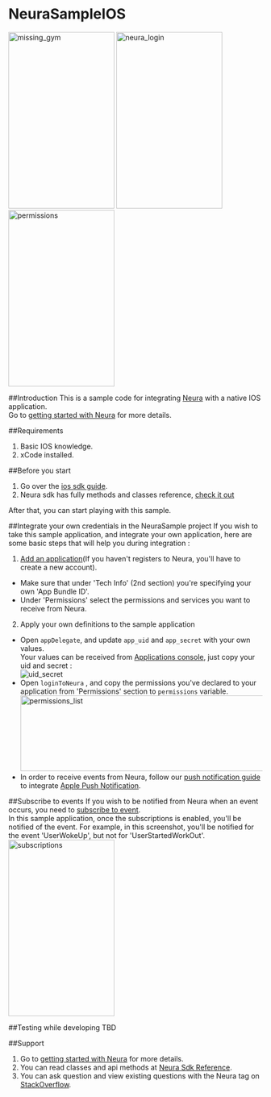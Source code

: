 # NeuraSampleIOS

<img src="https://cloud.githubusercontent.com/assets/4048393/19759725/f48361d4-9c36-11e6-9fdc-126c2de8e181.png" alt="missing_gym" width="210" height="350">
<img src="https://cloud.githubusercontent.com/assets/4048393/19759726/f485b5a6-9c36-11e6-8be3-88ded2f0e1ea.png" alt="neura_login" width="210" height="350">
<img src="https://cloud.githubusercontent.com/assets/4048393/19759724/f48163f2-9c36-11e6-9ae0-3cd7f471968c.jpg" alt="permissions" width="210" height="350">

##Introduction
This is a sample code for integrating <a href="http://www.theneura.com/">Neura</a> with a native IOS application.<br/>
Go to <a href="https://dev.theneura.com/docs/getstarted">getting started with Neura</a> for more details.

##Requirements 
1. Basic IOS knowledge.
2. xCode installed.

##Before you start
1. Go over the <a href="https://dev.theneura.com/docs/guide/ios/sdk">ios sdk guide</a>.
2. Neura sdk has fully methods and classes reference, <a href ="http://docs.theneura.com/ios/">check it out</a>

After that, you can start playing with this sample.

##Integrate your own credentials in the NeuraSample project
If you wish to take this sample application, and integrate your own application, here are some basic steps that will help you during integration : 

1. <a href ="https://dev.theneura.com/console/new">Add an application</a>(If you haven't registers to Neura, you'll have to create a new account).
  - Make sure that under 'Tech Info' (2nd section) you're specifying your own 'App Bundle ID'. 
  - Under 'Permissions' select the permissions and services you want to receive from Neura.
2. Apply your own definitions to the sample application
  - Open ```appDelegate```, and update ```app_uid``` and ```app_secret``` with your own values.
    <br/>Your values can be received from <a href="https://dev.theneura.com/console/">Applications console</a>, just copy your uid and secret : <br/>
    ![uid_secret](https://s21.postimg.org/3qpj2gurr/uid_secret.png)
  - Open ```loginToNeura``` , and copy the permissions you've declared to your application from 'Permissions' section to ```permissions``` variable.<br/>
    <img src="https://s17.postimg.org/uwq3v3te7/Screen_Shot_2016_08_30_at_1_27_59_PM.png" alt="permissions_list" width="600" height="150">
  - In order to receive events from Neura, follow our <a href="https://dev.theneura.com/docs/guide/ios/pushnotification"> push notification guide</a> to integrate <a href="https://developer.apple.com/library/ios/documentation/IDEs/Conceptual/AppDistributionGuide/AddingCapabilities/AddingCapabilities.html#//apple_ref/doc/uid/TP40012582-CH26-SW7">Apple Push Notification</a>.

##Subscribe to events
If you wish to be notified from Neura when an event occurs, you need to <a href="https://dev.theneura.com/docs/guide/ios/setup/">subscribe to event</a>.<br/>
In this sample application, once the subscriptions is enabled, you'll be notified of the event. For example, in this screenshot, you'll be notified for the event 'UserWokeUp', but not for 'UserStartedWorkOut'.
<br/><img src="https://cloud.githubusercontent.com/assets/4048393/19760715/93b610fe-9c3b-11e6-8469-d961170c92ab.jpg" alt="subscriptions" width="210" height="350">

##Testing while developing
TBD

##Support
1. Go to <a href="https://dev.theneura.com/docs/getstarted">getting started with Neura</a> for more details.
2. You can read classes and api methods at <a href ="http://docs.theneura.com/ios">Neura Sdk Reference</a>.
3. You can ask question and view existing questions with the Neura tag on <a href="https://stackoverflow.com/questions/tagged/neura?sort=newest&pageSize=30">StackOverflow</a>.
